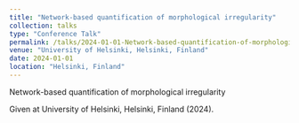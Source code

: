 ```yaml
---
title: "Network-based quantification of morphological irregularity"
collection: talks
type: "Conference Talk"
permalink: /talks/2024-01-01-Network-based-quantification-of-morphological-irre
venue: "University of Helsinki, Helsinki, Finland"
date: 2024-01-01
location: "Helsinki, Finland"
---
```


Network-based quantification of morphological irregularity

Given at University of Helsinki, Helsinki, Finland (2024).

